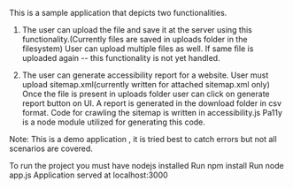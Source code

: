 This is a sample application that depicts two functionalities.

1)  The user can upload the file and save it at the server using this
    functionality.(Currently files are saved in uploads folder in the
    filesystem) User can upload multiple files as well. If same file is
    uploaded again -- this functionality is not yet handled.

2)  The user can generate accessibility report for a website. User must
    upload sitemap.xml(currently written for attached sitemap.xml only)
    Once the file is present in uploads folder user can click on
    generate report button on UI. A report is generated in the download
    folder in csv format. Code for crawling the sitemap is written in
    accessibility.js Pa11y is a node module utilized for generating this
    code.

Note: This is a demo application , it is tried best to catch errors but
not all scenarios are covered.

To run the project you must have nodejs installed Run npm install Run
node app.js Application served at localhost:3000
